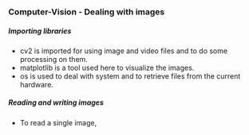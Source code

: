 ### Computer-Vision - Dealing with images

##### Importing libraries
* cv2 is imported for using image and video files and to do some processing on them.
* matplotlib is a tool used here to visualize the images.
* os is used to deal with system and to retrieve files from the current hardware.

##### Reading and writing images
* To read a single image,

